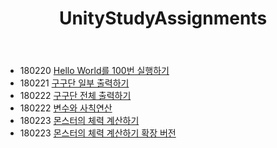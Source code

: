 ﻿---
layout: page
title: UnityStudyAssignments
permalink: /UnityStudyAssignments/
order: 2
---

 * 180220 [Hello World를 100번 실행하기](2018-02-20-task1)
 * 180221 [구구단 일부 출력하기](Tasks/2018-02-21-task1)
 * 180222 [구구단 전체 출력하기](Tasks/180222)
 * 180222 [변수와 사칙연산](Tasks/180222_2)
 * 180223 [몬스터의 체력 계산하기](Tasks/180223)
 * 180223 [몬스터의 체력 계산하기 확장 버전](Tasks/180223_2)